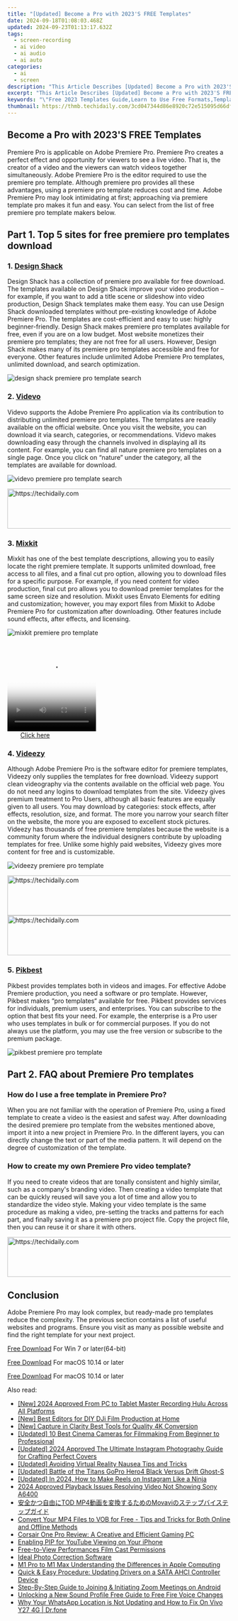 ```yaml
---
title: "[Updated] Become a Pro with 2023'S FREE Templates"
date: 2024-09-18T01:08:03.468Z
updated: 2024-09-23T01:13:17.632Z
tags: 
  - screen-recording
  - ai video
  - ai audio
  - ai auto
categories: 
  - ai
  - screen
description: "This Article Describes [Updated] Become a Pro with 2023'S FREE Templates"
excerpt: "This Article Describes [Updated] Become a Pro with 2023'S FREE Templates"
keywords: "\"Free 2023 Templates Guide,Learn to Use Free Formats,Template Design Basics (Free),Pro Tools: 2023'S Free Templates,Mastering Templates,Get Professional Templates,Enhance Creativity with Free Formats\""
thumbnail: https://thmb.techidaily.com/3cd047344d86e8920c72e515095d66dfd7e255dbcb41fa2030513ad2ed26d835.jpg
---
```


## Become a Pro with 2023'S FREE Templates

Premiere Pro is applicable on Adobe Premiere Pro. Premiere Pro creates a perfect effect and opportunity for viewers to see a live video. That is, the creator of a video and the viewers can watch videos together simultaneously. Adobe Premiere Pro is the editor required to use the premiere pro template. Although premiere pro provides all these advantages, using a premiere pro template reduces cost and time. Adobe Premiere Pro may look intimidating at first; approaching via premiere template pro makes it fun and easy. You can select from the list of free premiere pro template makers below.

## Part 1\. Top 5 sites for free premiere pro templates download

### 1\. [**Design Shack**](https://designshack.net/premiere-pro-templates/)

Design Shack has a collection of premiere pro available for free download. The templates available on Design Shack improve your video production – for example, if you want to add a title scene or slideshow into video production, Design Shack templates make them easy. You can use Design Shack downloaded templates without pre-existing knowledge of Adobe Premiere Pro. The templates are cost-efficient and easy to use: highly beginner-friendly. Design Shack makes premiere pro templates available for free, even if you are on a low budget. Most website monetizes their premiere pro templates; they are not free for all users. However, Design Shack makes many of its premiere pro templates accessible and free for everyone. Other features include unlimited Adobe Premiere Pro templates, unlimited download, and search optimization.

![design shack premiere pro template search](https://images.wondershare.com/filmora/article-images/2022/07/design-shack.jpg)

### 2\. [Videvo](https://www.videvo.net/premiere-pro-templates/)

Videvo supports the Adobe Premiere Pro application via its contribution to distributing unlimited premiere pro templates. The templates are readily available on the official website. Once you visit the website, you can download it via search, categories, or recommendations. Videvo makes downloading easy through the channels involved in displaying all its content. For example, you can find all nature premiere pro templates on a single page. Once you click on “nature” under the category, all the templates are available for download.

![videvo premiere pro template search](https://images.wondershare.com/filmora/article-images/2022/07/videvo.jpg)

<!-- affiliate ads begin -->
<a href="https://aligracehair.sjv.io/c/5597632/2027167/19272" target="_top" id="2027167">
  <img src="//a.impactradius-go.com/display-ad/19272-2027167" border="0" alt="https://techidaily.com" width="728" height="90"/>
</a>
<img height="0" width="0" src="https://aligracehair.sjv.io/i/5597632/2027167/19272" style="position:absolute;visibility:hidden;" border="0" />
<!-- affiliate ads end -->

### 3\. [**Mixkit**](https://mixkit.co/free-premiere-pro-templates/)

Mixkit has one of the best template descriptions, allowing you to easily locate the right premiere template. It supports unlimited download, free access to all files, and a final cut pro option, allowing you to download files for a specific purpose. For example, if you need content for video production, final cut pro allows you to download premier templates for the same screen size and resolution. Mixkit uses Envato Elements for editing and customization; however, you may export files from Mixkit to Adobe Premiere Pro for customization after downloading. Other features include sound effects, after effects, and licensing.

![mixkit premiere pro template](https://images.wondershare.com/filmora/article-images/2022/07/mixkit.jpg)

<!-- affiliate ads begin -->
<span id="1374820">
					<video width="200" height="200" style="cursor:pointer"
           poster="//a.impactradius-go.com/display-clicktoplayimage/1374820.png"
           onclick="if(!this.playClicked){this.play();this.setAttribute('controls',true);this.playClicked=true;}">
	   <source src="//a.impactradius-go.com/display-ad/15852-1374820">
	   <img src="//a.impactradius-go.com/display-clicktoplayimage/1374820.png" style="border: none; height: 100%; width: 100%; object-fit: contain">
	</video>
	<div style="width:125px;text-align:center"><a href="javascript:window.open(decodeURIComponent('https%3A%2F%2Fthefitville.pxf.io%2Fc%2F5597632%2F1374820%2F15852'), '_blank');void(0);">Click here</a></div>
</span>
<img height="0" width="0" src="https://imp.pxf.io/i/5597632/1374820/15852" style="position:absolute;visibility:hidden;" border="0" />
<!-- affiliate ads end -->

### 4\. [Videezy](https://www.videezy.com/free-video/premiere-pro-templates)

Although Adobe Premiere Pro is the software editor for premiere templates, Videezy only supplies the templates for free download. Videezy support clean videography via the contents available on the official web page. You do not need any logins to download templates from the site. Videezy gives premium treatment to Pro Users, although all basic features are equally given to all users. You may download by categories: stock effects, after effects, resolution, size, and format. The more you narrow your search filter on the website, the more you are exposed to excellent stock pictures. Videezy has thousands of free premiere templates because the website is a community forum where the individual designers contribute by uploading templates for free. Unlike some highly paid websites, Videezy gives more content for free and is customizable.

![videezy premiere pro template](https://images.wondershare.com/filmora/article-images/2022/07/videezy.jpg)

<!-- affiliate ads begin -->
<a href="https://appsumo.8odi.net/c/5597632/2075462/7443" target="_top" id="2075462">
  <img src="//a.impactradius-go.com/display-ad/7443-2075462" border="0" alt="https://techidaily.com" width="728" height="90"/>
</a>
<img height="0" width="0" src="https://appsumo.8odi.net/i/5597632/2075462/7443" style="position:absolute;visibility:hidden;" border="0" />
<!-- affiliate ads end -->

<!-- affiliate ads begin -->
<a href="https://appsumo.8odi.net/c/5597632/2105877/7443" target="_top" id="2105877">
  <img src="//a.impactradius-go.com/display-ad/7443-2105877" border="0" alt="https://techidaily.com" width="728" height="90"/>
</a>
<img height="0" width="0" src="https://appsumo.8odi.net/i/5597632/2105877/7443" style="position:absolute;visibility:hidden;" border="0" />
<!-- affiliate ads end -->

### 5\. [Pikbest](https://pikbest.com/free-video/premiere-pro.html)

Pikbest provides templates both in videos and images. For effective Adobe Premiere production, you need a software or pro template. However, Pikbest makes “pro templates“ available for free. Pikbest provides services for individuals, premium users, and enterprises. You can subscribe to the option that best fits your need. For example, the enterprise is a Pro user who uses templates in bulk or for commercial purposes. If you do not always use the platform, you may use the free version or subscribe to the premium package.

![pikbest premiere pro template](https://images.wondershare.com/filmora/article-images/2022/07/pikbest.jpg)

## Part 2\. FAQ about Premiere Pro templates

### How do I use a free template in Premiere Pro?

When you are not familiar with the operation of Premiere Pro, using a fixed template to create a video is the easiest and safest way. After downloading the desired premiere pro template from the websites mentioned above, import it into a new project in Premiere Pro. In the different layers, you can directly change the text or part of the media pattern. It will depend on the degree of customization of the template.

### How to create my own Premiere Pro video template?

If you need to create videos that are tonally consistent and highly similar, such as a company's branding video. Then creating a video template that can be quickly reused will save you a lot of time and allow you to standardize the video style. Making your video template is the same procedure as making a video, pre-setting the tracks and patterns for each part, and finally saving it as a premiere pro project file. Copy the project file, then you can reuse it or share it with others.

<!-- affiliate ads begin -->
<a href="https://jalbum-affiliate-program.sjv.io/c/5597632/1584040/17916" target="_top" id="1584040">
  <img src="//a.impactradius-go.com/display-ad/17916-1584040" border="0" alt="https://techidaily.com" width="728" height="90"/>
</a>
<img height="0" width="0" src="https://jalbum-affiliate-program.sjv.io/i/5597632/1584040/17916" style="position:absolute;visibility:hidden;" border="0" />
<!-- affiliate ads end -->

## Conclusion

Adobe Premiere Pro may look complex, but ready-made pro templates reduce the complexity. The previous section contains a list of useful websites and programs. Ensure you visit as many as possible website and find the right template for your next project.

[Free Download](https://tools.techidaily.com/wondershare/filmora/download/) For Win 7 or later(64-bit)

[Free Download](https://tools.techidaily.com/wondershare/filmora/download/) For macOS 10.14 or later

[Free Download](https://tools.techidaily.com/wondershare/filmora/download/) For macOS 10.14 or later

<ins class="adsbygoogle"
     style="display:block"
     data-ad-format="autorelaxed"
     data-ad-client="ca-pub-7571918770474297"
     data-ad-slot="1223367746"></ins>

<ins class="adsbygoogle"
     style="display:block"
     data-ad-format="autorelaxed"
     data-ad-client="ca-pub-7571918770474297"
     data-ad-slot="1223367746"></ins>



<ins class="adsbygoogle"
     style="display:block"
     data-ad-client="ca-pub-7571918770474297"
     data-ad-slot="8358498916"
     data-ad-format="auto"
     data-full-width-responsive="true"></ins>


<span class="atpl-alsoreadstyle">Also read:</span>
<div><ul>
<li><a href="https://screen-activity-recording.techidaily.com/new-2024-approved-from-pc-to-tablet-master-recording-hulu-across-all-platforms/"><u>[New] 2024 Approved From PC to Tablet Master Recording Hulu Across All Platforms</u></a></li>
<li><a href="https://extra-lessons.techidaily.com/new-best-editors-for-diy-dji-film-production-at-home/"><u>[New] Best Editors for DIY DJi Film Production at Home</u></a></li>
<li><a href="https://extra-lessons.techidaily.com/new-capture-in-clarity-best-tools-for-quality-4k-conversion/"><u>[New] Capture in Clarity Best Tools for Quality 4K Conversion</u></a></li>
<li><a href="https://extra-lessons.techidaily.com/updated-10-best-cinema-cameras-for-filmmaking-from-beginner-to-professional/"><u>[Updated] 10 Best Cinema Cameras for Filmmaking From Beginner to Professional</u></a></li>
<li><a href="https://instagram-clips.techidaily.com/updated-2024-approved-the-ultimate-instagram-photography-guide-for-crafting-perfect-covers/"><u>[Updated] 2024 Approved The Ultimate Instagram Photography Guide for Crafting Perfect Covers</u></a></li>
<li><a href="https://extra-lessons.techidaily.com/updated-avoiding-virtual-reality-nausea-tips-and-tricks/"><u>[Updated] Avoiding Virtual Reality Nausea Tips and Tricks</u></a></li>
<li><a href="https://extra-lessons.techidaily.com/updated-battle-of-the-titans-gopro-hero4-black-versus-drift-ghost-s/"><u>[Updated] Battle of the Titans GoPro Hero4 Black Versus Drift Ghost-S</u></a></li>
<li><a href="https://instagram-video-recordings.techidaily.com/updated-in-2024-how-to-make-reels-on-instagram-like-a-ninja/"><u>[Updated] In 2024, How to Make Reels on Instagram Like a Ninja</u></a></li>
<li><a href="https://extra-support.techidaily.com/2024-approved-playback-issues-resolving-video-not-showing-sony-a6400/"><u>2024 Approved Playback Issues Resolving Video Not Showing Sony A6400</u></a></li>
<li><a href="https://discover-hacks.techidaily.com/tod-mp4movavi/"><u>安全かつ自由にTOD MP4動画を変換するためのMovaviのステップバイステップガイド</u></a></li>
<li><a href="https://media-tips.techidaily.com/convert-your-mp4-files-to-vob-for-free-tips-and-tricks-for-both-online-and-offline-methods/"><u>Convert Your MP4 Files to VOB for Free - Tips and Tricks for Both Online and Offline Methods</u></a></li>
<li><a href="https://buynow-reviews.techidaily.com/corsair-one-pro-review-a-creative-and-efficient-gaming-pc/"><u>Corsair One Pro Review: A Creative and Efficient Gaming PC</u></a></li>
<li><a href="https://extra-lessons.techidaily.com/enabling-pip-for-youtube-viewing-on-your-iphone/"><u>Enabling PIP for YouTube Viewing on Your iPhone</u></a></li>
<li><a href="https://extra-lessons.techidaily.com/free-to-view-performances-film-cast-permissions/"><u>Free-to-View Performances Film Cast Permissions</u></a></li>
<li><a href="https://data-wizards.techidaily.com/ideal-photo-correction-software/"><u>Ideal Photo Correction Software</u></a></li>
<li><a href="https://extra-lessons.techidaily.com/m1-pro-to-m1-max-understanding-the-differences-in-apple-computing/"><u>M1 Pro to M1 Max Understanding the Differences in Apple Computing</u></a></li>
<li><a href="https://hardware-help.techidaily.com/quick-and-easy-procedure-updating-drivers-on-a-sata-ahci-controller-device/"><u>Quick & Easy Procedure: Updating Drivers on a SATA AHCI Controller Device</u></a></li>
<li><a href="https://extra-lessons.techidaily.com/step-by-step-guide-to-joining-and-initiating-zoom-meetings-on-android/"><u>Step-By-Step Guide to Joining & Initiating Zoom Meetings on Android</u></a></li>
<li><a href="https://extra-lessons.techidaily.com/unlocking-a-new-sound-profile-free-guide-to-free-fire-voice-changes/"><u>Unlocking a New Sound Profile Free Guide to Free Fire Voice Changes</u></a></li>
<li><a href="https://location-social.techidaily.com/why-your-whatsapp-location-is-not-updating-and-how-to-fix-on-vivo-y27-4g-drfone-by-drfone-virtual-android/"><u>Why Your WhatsApp Location is Not Updating and How to Fix On Vivo Y27 4G | Dr.fone</u></a></li>
</ul></div>

